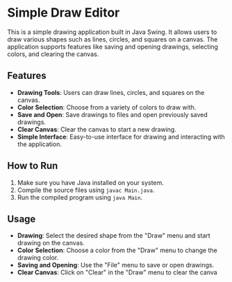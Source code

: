 # Simple Draw Editor

This is a simple drawing application built in Java Swing. It allows users to draw various shapes such as lines, circles, and squares on a canvas. The application supports features like saving and opening drawings, selecting colors, and clearing the canvas.

## Features

- **Drawing Tools**: Users can draw lines, circles, and squares on the canvas.
- **Color Selection**: Choose from a variety of colors to draw with.
- **Save and Open**: Save drawings to files and open previously saved drawings.
- **Clear Canvas**: Clear the canvas to start a new drawing.
- **Simple Interface**: Easy-to-use interface for drawing and interacting with the application.

## How to Run

1. Make sure you have Java installed on your system.
2. Compile the source files using `javac Main.java`.
3. Run the compiled program using `java Main`.

## Usage

- **Drawing**: Select the desired shape from the "Draw" menu and start drawing on the canvas.
- **Color Selection**: Choose a color from the "Draw" menu to change the drawing color.
- **Saving and Opening**: Use the "File" menu to save or open drawings.
- **Clear Canvas**: Click on "Clear" in the "Draw" menu to clear the canva
